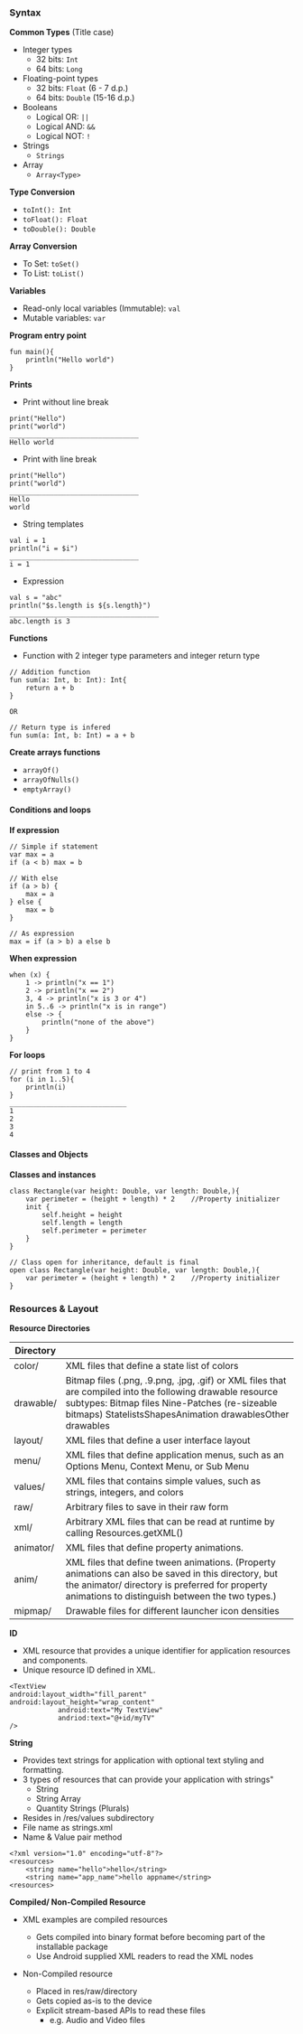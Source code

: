 ### Syntax
**Common Types** (Title case)
- Integer types
	- 32 bits: `Int`
	- 64 bits: `Long`
- Floating-point types
	- 32 bits: `Float` (6 - 7 d.p.)
	- 64 bits: `Double` (15-16 d.p.)
- Booleans
	- Logical OR: `||`
	- Logical AND: `&&`
	- Logical NOT: `!`
- Strings
	- `Strings`
- Array
	- `Array<Type>`

**Type Conversion**
- `toInt(): Int`
- `toFloat(): Float`
- `toDouble(): Double`

**Array Conversion**
- To Set: `toSet()`
- To List: `toList()`


**Variables**
- Read-only local variables (Immutable): `val`
- Mutable variables: `var`


**Program entry point**
```
fun main(){
	println("Hello world")
}
```


**Prints**
- Print without line break
```
print("Hello")
print("world")
________________________________
Hello world
```

- Print with line break
```
print("Hello")
print("world")
________________________________
Hello 
world
```

- String templates
```
val i = 1
println("i = $i")
________________________________
i = 1
```

- Expression
```
val s = "abc"
println("$s.length is ${s.length}")
_____________________________________
abc.length is 3
```


**Functions**
- Function with 2 integer type parameters and integer return type
```
// Addition function
fun sum(a: Int, b: Int): Int{
	return a + b
}

OR

// Return type is infered
fun sum(a: Int, b: Int) = a + b
```

**Create arrays functions**
- `arrayOf()`
- `arrayOfNulls()`
- `emptyArray()`


#### Conditions and loops
**If expression**
```
// Simple if statement
var max = a
if (a < b) max = b

// With else
if (a > b) {
	max = a
} else {
	max = b
}

// As expression
max = if (a > b) a else b
```

**When expression**
```
when (x) {
	1 -> println("x == 1")
	2 -> println("x == 2")
	3, 4 -> println("x is 3 or 4")
	in 5..6 -> println("x is in range")
	else -> {
		println("none of the above")
	}
}
```

**For loops**
```
// print from 1 to 4
for (i in 1..5){
	println(i)
}
_____________________________
1
2
3
4
```


#### Classes and Objects
**Classes and instances**
```
class Rectangle(var height: Double, var length: Double,){
	var perimeter = (height + length) * 2    //Property initializer
	init {
		self.height = height
		self.length = length
		self.perimeter = perimeter
	}
}

// Class open for inheritance, default is final
open class Rectangle(var height: Double, var length: Double,){
	var perimeter = (height + length) * 2    //Property initializer
}
```


### Resources & Layout
**Resource Directories**

|Directory| |
|-------|----|
|color/|XML files that define a state list of colors|
|drawable/|Bitmap files (.png, .9.png, .jpg, .gif) or XML files that are compiled into the following drawable resource subtypes: Bitmap files Nine-Patches (re-sizeable bitmaps) StatelistsShapesAnimation drawablesOther drawables|
|layout/|XML files that define a user interface layout|
|menu/|XML files that define application menus, such as an Options Menu, Context Menu, or Sub Menu|
|values/|XML files that contains simple values, such as strings, integers, and colors|
|raw/|Arbitrary files to save in their raw form|
|xml/|Arbitrary XML files that can be read at runtime by calling Resources.getXML()|
|animator/| XML files that define property animations.  
|anim/| XML files that define tween animations. (Property animations can also be saved in this directory, but the animator/ directory is preferred for property animations to distinguish between the two types.)| 
|mipmap/| Drawable files for different launcher icon densities|


**ID**
- XML resource that provides a unique identifier for application resources and components.
- Unique resource ID defined in XML.
```
<TextView
android:layout_width="fill_parent"
android:layout_height="wrap_content"
			android:text="My TextView"
			andriod:text="@+id/myTV"
/>
```

**String**
- Provides text strings for application with optional text styling and formatting.
- 3 types of resources that can provide your application with strings"
	- String
	- String Array
	- Quantity Strings (Plurals)
- Resides in /res/values subdirectory
- File name as strings.xml
- Name & Value pair method
```
<?xml version="1.0" encoding="utf-8"?>
<resources>
	<string name="hello">hello</string>
	<string name="app_name">hello appname</string>
<resources>
```

**Compiled/ Non-Compiled Resource**
- XML examples are compiled resources
	- Gets compiled into binary format before becoming part of the installable package
	- Use Android supplied XML readers to read the XML nodes

- Non-Compiled resource
	- Placed in res/raw/directory
	- Gets copied as-is to the device
	- Explicit stream-based APIs to read these files
		- e.g. Audio and Video files

